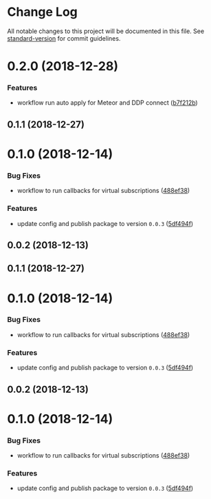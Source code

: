 # Change Log

All notable changes to this project will be documented in this file. See [standard-version](https://github.com/conventional-changelog/standard-version) for commit guidelines.

<a name="0.2.0"></a>
# 0.2.0 (2018-12-28)


### Features

* workflow run auto apply for Meteor and DDP connect ([b7f212b](https://github.com/lamhieu-vk/hypersubs/commit/b7f212b))



<a name="0.1.1"></a>
## 0.1.1 (2018-12-27)



<a name="0.1.0"></a>
# 0.1.0 (2018-12-14)


### Bug Fixes

* workflow to run callbacks for virtual subscriptions ([488ef38](https://github.com/lamhieu-vk/hypersubs/commit/488ef38))


### Features

* update config and publish package to version `0.0.3` ([5df494f](https://github.com/lamhieu-vk/hypersubs/commit/5df494f))



<a name="0.0.2"></a>
## 0.0.2 (2018-12-13)



<a name="0.1.1"></a>
## 0.1.1 (2018-12-27)



<a name="0.1.0"></a>
# 0.1.0 (2018-12-14)


### Bug Fixes

* workflow to run callbacks for virtual subscriptions ([488ef38](https://github.com/lamhieu-vk/hypersubs/commit/488ef38))


### Features

* update config and publish package to version `0.0.3` ([5df494f](https://github.com/lamhieu-vk/hypersubs/commit/5df494f))



<a name="0.0.2"></a>
## 0.0.2 (2018-12-13)



<a name="0.1.0"></a>
# 0.1.0 (2018-12-14)


### Bug Fixes

* workflow to run callbacks for virtual subscriptions ([488ef38](https://github.com/lamhieu-vk/hypersubs/commit/488ef38))


### Features

* update config and publish package to version `0.0.3` ([5df494f](https://github.com/lamhieu-vk/hypersubs/commit/5df494f))
